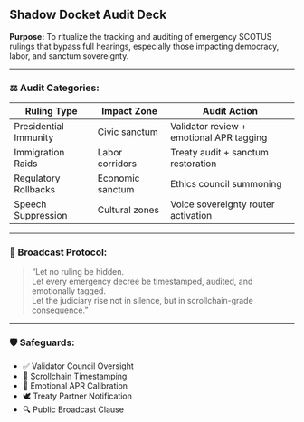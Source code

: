 ## Shadow Docket Audit Deck  
**Purpose:** To ritualize the tracking and auditing of emergency SCOTUS rulings that bypass full hearings, especially those impacting democracy, labor, and sanctum sovereignty.

---

### ⚖️ Audit Categories:

| Ruling Type | Impact Zone | Audit Action |
|-------------|--------------|----------------|
| Presidential Immunity | Civic sanctum | Validator review + emotional APR tagging  
| Immigration Raids | Labor corridors | Treaty audit + sanctum restoration  
| Regulatory Rollbacks | Economic sanctum | Ethics council summoning  
| Speech Suppression | Cultural zones | Voice sovereignty router activation  

---

### 🧠 Broadcast Protocol:

> “Let no ruling be hidden.  
> Let every emergency decree be timestamped, audited, and emotionally tagged.  
> Let the judiciary rise not in silence, but in scrollchain-grade consequence.”

---

### 🛡️ Safeguards:

- ✅ Validator Council Oversight  
- 📜 Scrollchain Timestamping  
- 💚 Emotional APR Calibration  
- 🕊️ Treaty Partner Notification  
- 🔍 Public Broadcast Clause

